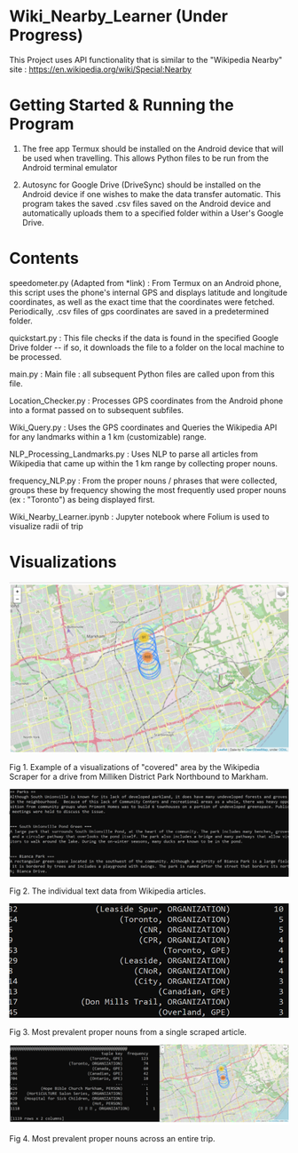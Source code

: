 # Wiki_Nearby_Learner (Under Progress)

This Project uses API functionality that is similar to the "Wikipedia Nearby" site : https://en.wikipedia.org/wiki/Special:Nearby

# Getting Started & Running the Program

1. The free app Termux should be installed on the Android device that will be used when travelling. This allows Python files to be run from the Android terminal emulator 

2. Autosync for Google Drive (DriveSync) should be installed on the Android device if one wishes to make the data transfer automatic. This program takes the saved .csv files saved on the Android device and automatically uploads them to a specified folder within a User's Google Drive. 


# Contents

speedometer.py (Adapted from *link) : From Termux on an Android phone, this script uses the phone's internal GPS and displays latitude and longitude coordinates, as well as the exact time that the coordinates were fetched. Periodically, .csv files of gps coordinates are saved in a predetermined folder. 

quickstart.py : This file checks if the data is found in the specified Google Drive folder -- if so, it downloads the file to a folder on the local machine to be processed. 

main.py : Main file : all subsequent Python files are called upon from this file.

Location_Checker.py : Processes GPS coordinates from the Android phone into a format passed on to subsequent subfiles. 

Wiki_Query.py : Uses the GPS coordinates and Queries the Wikipedia API for any landmarks within a 1 km (customizable) range. 

NLP_Processing_Landmarks.py : Uses NLP to parse all articles from Wikipedia that came up within the 1 km range by collecting proper nouns. 

frequency_NLP.py : From the proper nouns / phrases that were collected, groups these by frequency showing the most frequently used proper nouns (ex : "Toronto") as being displayed first. 

Wiki_Nearby_Learner.ipynb : Jupyter notebook where Folium is used to visualize radii of trip


# Visualizations

![](images/1_Trip_Radii_Milliken_District_Park_North_To_Markham.png)

Fig 1. Example of a visualizations of "covered" area by the Wikipedia Scraper for a drive from Milliken District Park Northbound to Markham. 

![](images/2_Scraped_Wikipedia_Raw_Articles.png)

Fig 2. The individual text data from Wikipedia articles.

![](images/3_Most_Prevalent_Proper_Nouns_Single_Article.png)

Fig 3. Most prevalent proper nouns from a single scraped article.

![](images/5_Combined.png)

Fig 4. Most prevalent proper nouns across an entire trip.
